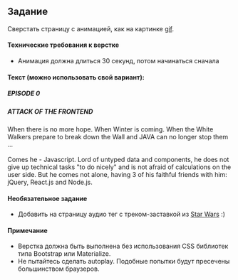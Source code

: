## Задание

Сверстать страницу с анимацией, как на картинке [gif](animation_front-end_wars.gif). 

#### Технические требования к верстке

- Анимация должна длиться 30 секунд, потом начинаться сначала

#### Текст (можно использовать свой вариант):

##### EPISODE 0
##### ATTACK OF THE FRONTEND

When there is no more hope. When Winter is coming. When the White Walkers prepare to break down the Wall and JAVA can no longer stop them ... <br><br>
Comes he - Javascript. Lord of untyped data and components, he does not give up technical tasks "to do nicely" and is not afraid of calculations on the user side. But he comes not alone, having 3 of his faithful friends with him: jQuery, React.js and Node.js.

#### Необязательное задание

- Добавить на страницу аудио тег с треком-заставкой из [Star Wars](https://www.youtube.com/watch?v=EjMNNpIksaI) :)

#### Примечание
- Верстка должна быть выполнена без использования CSS библиотек типа Bootstrap или Materialize.
- Не пытайтесь сделать autoplay. Подобные попытки будут пресечены большинством браузеров.

